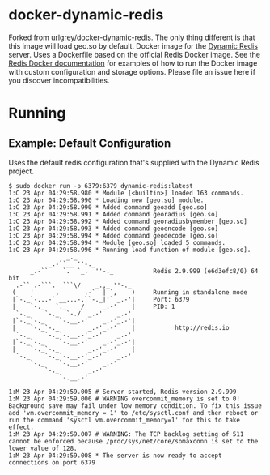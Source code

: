 # docker-dynamic-redis
Forked from [urlgrey/docker-dynamic-redis](https://github.com/urlgrey/docker-dynamic-redis). The only thing different is that this image will load geo.so by default.
Docker image for the [Dynamic Redis](https://matt.sh/dynamic-redis) server.  Uses a Dockerfile based on the official Redis Docker image.  See the [Redis Docker documentation](https://github.com/docker-library/docs/tree/master/redis) for examples of how to run the Docker image with custom configuration and storage options.  Please file an issue here if you discover incompatibilities.

# Running
## Example: Default Configuration
Uses the default redis configuration that's supplied with the Dynamic Redis project.

```shell
$ sudo docker run -p 6379:6379 dynamic-redis:latest
1:C 23 Apr 04:29:58.980 * Module [<builtin>] loaded 163 commands.
1:C 23 Apr 04:29:58.990 * Loading new [geo.so] module.
1:C 23 Apr 04:29:58.990 * Added command geoadd [geo.so]
1:C 23 Apr 04:29:58.991 * Added command georadius [geo.so]
1:C 23 Apr 04:29:58.992 * Added command georadiusbymember [geo.so]
1:C 23 Apr 04:29:58.993 * Added command geoencode [geo.so]
1:C 23 Apr 04:29:58.994 * Added command geodecode [geo.so]
1:C 23 Apr 04:29:58.994 * Module [geo.so] loaded 5 commands.
1:C 23 Apr 04:29:58.996 * Running load function of module [geo.so].
                _._
           _.-``__ ''-._
      _.-``    `.  `_.  ''-._           Redis 2.9.999 (e6d3efc8/0) 64 bit
  .-`` .-```.  ```\/    _.,_ ''-._
 (    '      ,       .-`  | `,    )     Running in standalone mode
 |`-._`-...-` __...-.``-._|'` _.-'|     Port: 6379
 |    `-._   `._    /     _.-'    |     PID: 1
  `-._    `-._  `-./  _.-'    _.-'
 |`-._`-._    `-.__.-'    _.-'_.-'|
 |    `-._`-._        _.-'_.-'    |           http://redis.io
  `-._    `-._`-.__.-'_.-'    _.-'
 |`-._`-._    `-.__.-'    _.-'_.-'|
 |    `-._`-._        _.-'_.-'    |
  `-._    `-._`-.__.-'_.-'    _.-'
      `-._    `-.__.-'    _.-'
          `-._        _.-'
              `-.__.-'

1:M 23 Apr 04:29:59.005 # Server started, Redis version 2.9.999
1:M 23 Apr 04:29:59.006 # WARNING overcommit_memory is set to 0! Background save may fail under low memory condition. To fix this issue add 'vm.overcommit_memory = 1' to /etc/sysctl.conf and then reboot or run the command 'sysctl vm.overcommit_memory=1' for this to take effect.
1:M 23 Apr 04:29:59.007 # WARNING: The TCP backlog setting of 511 cannot be enforced because /proc/sys/net/core/somaxconn is set to the lower value of 128.
1:M 23 Apr 04:29:59.008 * The server is now ready to accept connections on port 6379
```
